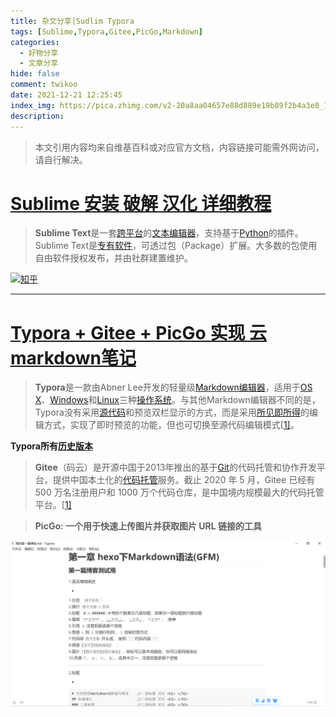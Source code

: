 ```yaml
---
title: 杂文分享|Sudlim Typora
tags: [Sublime,Typora,Gitee,PicGo,Markdown]
categories:
  - 好物分享
  - 文章分享
hide: false
comment: twikoo
date: 2021-12-21 12:25:45
index_img: https://pica.zhimg.com/v2-20a8aa04657e88d889e19b89f2b4a3e8_1440w.jpg?source=172ae18b
description: 
---
```





> 本文引用内容均来自维基百科或对应官方文档，内容链接可能需外网访问，请自行解决。

# [Sublime 安装 破解 汉化 详细教程](https://zhuanlan.zhihu.com/p/161691837)



> **Sublime Text**是一套[跨平台](https://zh.wikipedia.org/wiki/跨平台)的[文本编辑器](https://zh.wikipedia.org/wiki/文字編輯器)，支持基于[Python](https://zh.wikipedia.org/wiki/Python)的插件。Sublime Text是[专有软件](https://zh.wikipedia.org/wiki/專有軟體)，可透过包（Package）扩展。大多数的包使用自由软件授权发布，并由社群建置维护。



[![知乎](https://pica.zhimg.com/v2-20a8aa04657e88d889e19b89f2b4a3e8_1440w.jpg?source=172ae18b)](https://zhuanlan.zhihu.com/p/161691837)

---

#   [Typora + Gitee + PicGo 实现 云 markdown笔记](https://blog.csdn.net/weixin_44491927/article/details/106528795?ops_request_misc=%257B%2522request%255Fid%2522%253A%2522163995835616780264055594%2522%252C%2522scm%2522%253A%252220140713.130102334.pc%255Fall.%2522%257D&request_id=163995835616780264055594&biz_id=0&utm_medium=distribute.pc_search_result.none-task-blog-2~all~first_rank_ecpm_v1~rank_v31_ecpm-2-106528795.first_rank_v2_pc_rank_v29&utm_term=gieet%E5%9B%BE%E5%BA%8A&spm=1018.2226.3001.4187)



>**Typora**是一款由Abner Lee开发的轻量级[Markdown](https://zh.wikipedia.org/wiki/Markdown)[编辑器](https://zh.wikipedia.org/wiki/文本编辑器)，适用于[OS X](https://zh.wikipedia.org/wiki/OS_X)、[Windows](https://zh.wikipedia.org/wiki/Windows)和[Linux](https://zh.wikipedia.org/wiki/Linux)三种[操作系统](https://zh.wikipedia.org/wiki/操作系统)。与其他Markdown编辑器不同的是，Typora没有采用[源代码](https://zh.wikipedia.org/wiki/源代码)和预览双栏显示的方式，而是采用[所见即所得](https://zh.wikipedia.org/wiki/所见即所得)的编辑方式，实现了即时预览的功能，但也可切换至源代码编辑模式[[1\]](https://zh.wikipedia.org/zh-cn/Typora#cite_note-1)。

**Typora所有[历史版本](https://typora.io/windows/dev_release.html)**

>**Gitee**（码云）是开源中国于2013年推出的基于[Git](https://zh.wikipedia.org/wiki/Git)的代码托管和协作开发平台，提供中国本土化的[代码托管](https://zh.wikipedia.org/wiki/分散式版本控制)服务。截止 2020 年 5 月，Gitee 已经有 500 万名注册用户和 1000 万个代码仓库，是中国境内规模最大的代码托管平台。[[1\]](https://zh.wikipedia.org/wiki/Gitee#cite_note-1)



> **PicGo: 一个用于快速上传图片并获取图片 URL 链接的工具**



[![Typora](https://github.com/LIEGU0317/img/raw/master/Blogimg/202112202009770.png)](https://liegu0317.github.io/2021/12/08/%E6%88%91%E7%9A%84%E7%AC%AC%E4%B8%80%E7%AF%87%E5%8D%9A%E5%AE%A2/)



